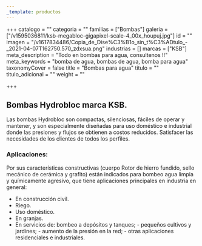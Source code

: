 ```yaml
---
_template: productos
---
```







+++
catalogo = ""
categoria = ""
familias = ["Bombas"]
galeria = ["/v1595036811/ksb-megabloc-gigapixel-scale-4_00x_houpuj.jpg"]
id = ""
imagen = "/v1617834486/Copia_de_Dise%C3%B1o_sin_t%C3%ADtulo_-_2021-04-07T162750.570_zdxsua.png"
industrias = []
marcas = ["KSB"]
meta_description = "Todo en bombas para agua, consultenos !!"
meta_keywords = "bomba de agua, bombas de agua, bomba para agua"
taxonomyCover = false
title = "Bombas para agua"
titulo = ""
titulo_adicional = ""
weight = ""

+++
## Bombas Hydrobloc marca KSB.

  
Las bombas Hydrobloc son compactas, silenciosas, fáciles de operar y mantener, y son especialmente diseñadas para uso doméstico e industrial donde las presiones y flujos se obtienen a costos reducidos. Satisfacer las necesidades de los clientes de todos los perfiles.

### **Aplicaciones:**

Por sus características constructivas (cuerpo Rotor de hierro fundido, sello mecánico de cerámica y grafito) están indicados para bombeo agua limpia y químicamente agresivo, que tiene aplicaciones principales en industria en general:

* En construcción civil.
* Riego.
* Uso doméstico.
* En granjas.
* En servicios de: bombeo a depósitos y tanques; - pequeños cultivos y jardines; - aumento de la presión en la red; - otras aplicaciones residenciales e industriales.
